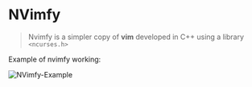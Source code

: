 # NVimfy

> Nvimfy is a simpler copy of **vim** developed in C++ using a library `<ncurses.h>`

Example of nvimfy working:

![NVimfy-Example](https://github.com/user-attachments/assets/cafe0eee-1367-4b8e-984c-6ca960392758)
